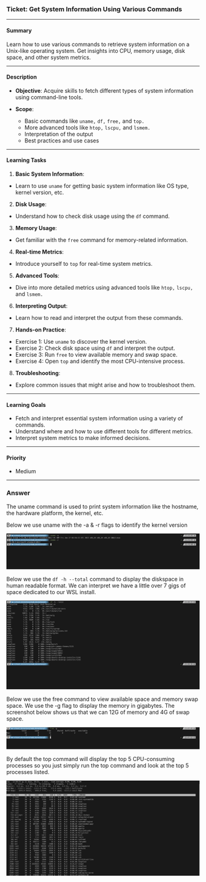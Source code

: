 ### Ticket: Get System Information Using Various Commands

---

#### Summary

Learn how to use various commands to retrieve system information on a Unix-like operating system. Get insights into CPU, memory usage, disk space, and other system metrics.

---

#### Description

- **Objective**: Acquire skills to fetch different types of system information using command-line tools.
  
- **Scope**: 
  - Basic commands like `uname,` `df,` `free,` and `top.`
  - More advanced tools like `htop,` `lscpu,` and `lsmem.`
  - Interpretation of the output
  - Best practices and use cases
  
---

#### Learning Tasks

1. **Basic System Information**: 
  - Learn to use `uname` for getting basic system information like OS type, kernel version, etc.
  
2. **Disk Usage**: 
  - Understand how to check disk usage using the `df` command.
  
3. **Memory Usage**: 
  - Get familiar with the `free` command for memory-related information.
  
4. **Real-time Metrics**: 
  - Introduce yourself to `top` for real-time system metrics.
  
5. **Advanced Tools**: 
  - Dive into more detailed metrics using advanced tools like `htop,` `lscpu,` and `lsmem.`
  
6. **Interpreting Output**: 
  - Learn how to read and interpret the output from these commands.
  
7. **Hands-on Practice**: 
  - Exercise 1: Use `uname` to discover the kernel version.
  - Exercise 2: Check disk space using `df` and interpret the output.
  - Exercise 3: Run `free` to view available memory and swap space.
  - Exercise 4: Open `top` and identify the most CPU-intensive process.
  
8. **Troubleshooting**: 
  - Explore common issues that might arise and how to troubleshoot them.

---

#### Learning Goals

- Fetch and interpret essential system information using a variety of commands.
- Understand where and how to use different tools for different metrics.
- Interpret system metrics to make informed decisions.

---

#### Priority

- Medium

***
### Answer

The uname command is used to print system information like the hostname, the hardware platform, the kernel, etc.

Below we use uname with the -a & -r flags to identify the kernel version



![Image](../images/uname.PNG)


Below we use the `df -h --total` command to display the diskspace in human readable format. We can interpret we have a little over 7 gigs of space dedicated to our WSL install. 



![Image](../images/df.PNG)

Below we use the free command to view available space and memory swap space. We use the -g flag to display the memory in gigabytes. The screenshot below shows us that we can 12G of memory and 4G of swap space.



![Image](../images/free.PNG)


By default the top command will display the top 5 CPU-consuming processes so you just simply run the top command and look at the top 5 processes listed.



![Image](../images/top.PNG)





